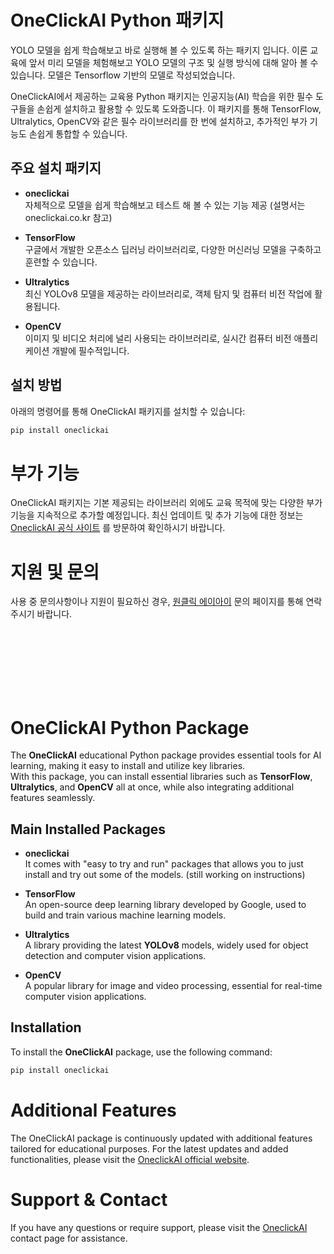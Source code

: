 # OneClickAI Python 패키지
YOLO 모델을 쉽게 학습해보고 바로 실행해 볼 수 있도록 하는 패키지 입니다. 
이론 교육에 앞서 미리 모델을 체험해보고 YOLO 모델의 구조 및 실행 방식에 대해 알아 볼 수 있습니다. 모델은 Tensorflow 기반의 모델로 작성되었습니다.

OneClickAI에서 제공하는 교육용 Python 패키지는 인공지능(AI) 학습을 위한 필수 도구들을 손쉽게 설치하고 활용할 수 있도록 도와줍니다. 이 패키지를 통해 TensorFlow, Ultralytics, OpenCV와 같은 필수 라이브러리를 한 번에 설치하고, 추가적인 부가 기능도 손쉽게 통합할 수 있습니다.

## 주요 설치 패키지
- **oneclickai**  
  자체적으로 모델을 쉽게 학습해보고 테스트 해 볼 수 있는 기능 제공 (설명서는 oneclickai.co.kr 참고)

- **TensorFlow**  
  구글에서 개발한 오픈소스 딥러닝 라이브러리로, 다양한 머신러닝 모델을 구축하고 훈련할 수 있습니다.

- **Ultralytics**  
  최신 YOLOv8 모델을 제공하는 라이브러리로, 객체 탐지 및 컴퓨터 비전 작업에 활용됩니다.

- **OpenCV**  
  이미지 및 비디오 처리에 널리 사용되는 라이브러리로, 실시간 컴퓨터 비전 애플리케이션 개발에 필수적입니다.

## 설치 방법

아래의 명령어를 통해 OneClickAI 패키지를 설치할 수 있습니다:

```bash
pip install oneclickai
```



# 부가 기능
OneClickAI 패키지는 기본 제공되는 라이브러리 외에도 교육 목적에 맞는 다양한 부가 기능을 지속적으로 추가할 예정입니다.
최신 업데이트 및 추가 기능에 대한 정보는 [OneclickAI 공식 사이트](http://www.oneclickai.co.kr) 를 방문하여 확인하시기 바랍니다.

# 지원 및 문의
사용 중 문의사항이나 지원이 필요하신 경우, [원클릭 에이아이](http://www.oneclickai.co.kr) 문의 페이지를 통해 연락주시기 바랍니다.


<br/><br/><br/><br/><br/><br/>

# OneClickAI Python Package

The **OneClickAI** educational Python package provides essential tools for AI learning, making it easy to install and utilize key libraries.  
With this package, you can install essential libraries such as **TensorFlow**, **Ultralytics**, and **OpenCV** all at once, while also integrating additional features seamlessly.

## Main Installed Packages
- **oneclickai**  
  It comes with "easy to try and run" packages that allows you to just install and try out some of the models. (still working on instructions) 

- **TensorFlow**  
  An open-source deep learning library developed by Google, used to build and train various machine learning models.

- **Ultralytics**  
  A library providing the latest **YOLOv8** models, widely used for object detection and computer vision applications.

- **OpenCV**  
  A popular library for image and video processing, essential for real-time computer vision applications.

## Installation

To install the **OneClickAI** package, use the following command:

```bash
pip install oneclickai
```

# Additional Features
The OneClickAI package is continuously updated with additional features tailored for educational purposes.
For the latest updates and added functionalities, please visit the [OneclickAI official website](http://www.oneclickai.co.kr).

# Support & Contact
If you have any questions or require support, please visit the [OneclickAI](http://www.oneclickai.co.kr) contact page for assistance.